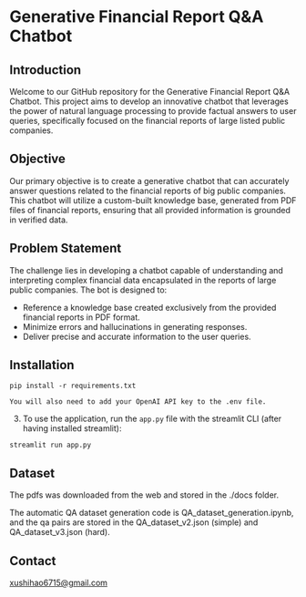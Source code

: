 # Generative Financial Report Q&A Chatbot

## Introduction
Welcome to our GitHub repository for the Generative Financial Report Q&A Chatbot. This project aims to develop an innovative chatbot that leverages the power of natural language processing to provide factual answers to user queries, specifically focused on the financial reports of large listed public companies.

## Objective
Our primary objective is to create a generative chatbot that can accurately answer questions related to the financial reports of big public companies. This chatbot will utilize a custom-built knowledge base, generated from PDF files of financial reports, ensuring that all provided information is grounded in verified data.

## Problem Statement
The challenge lies in developing a chatbot capable of understanding and interpreting complex financial data encapsulated in the reports of large public companies. The bot is designed to:

- Reference a knowledge base created exclusively from the provided financial reports in PDF format.
- Minimize errors and hallucinations in generating responses.
- Deliver precise and accurate information to the user queries.

##  Installation 

```
pip install -r requirements.txt
```

```You will also need to add your OpenAI API key to the .env file.```

3. To use the application, run the ```app.py``` file with the streamlit CLI (after having installed streamlit):

```
streamlit run app.py
```

## Dataset

The pdfs was downloaded from the web and stored in the ./docs folder.

The automatic QA dataset generation code is QA_dataset_generation.ipynb, and the qa pairs are stored in the QA_dataset_v2.json (simple) and QA_dataset_v3.json (hard).

## Contact
xushihao6715@gmail.com